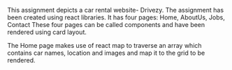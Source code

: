 This assignment depicts a car rental website- Drivezy.
The assignment has been created using react libraries.
It has four pages:
Home, AboutUs, Jobs, Contact
These four pages can be called components and have been rendered using card layout.

The Home page makes use of react map to traverse an array which contains car names, location and images and map it to the grid to be rendered.

